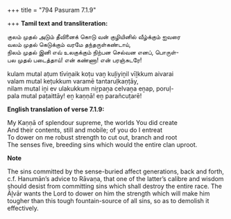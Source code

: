 +++
title = "794 Pasuram 7.1.9"

+++
**Tamil text and transliteration:**

குலம் முதல் அடும் தீவினைக் கொடு வன் குழியினில் வீழ்க்கும் ஐவரை  
வலம் முதல் கெடுக்கும் வரமே தந்தருள்கண்டாய்,  
நிலம் முதல் இனி எவ் உலகுக்கும் நிற்பன செல்வன எனப், பொருள்-  
பல முதல் படைத்தாய்! என் கண்ணா! என் பரஞ்சுடரே!

kulam mutal aṭum tīviṉaik koṭu vaṉ kuḻiyiṉil vīḻkkum aivarai  
valam mutal keṭukkum varamē tantaruḷkaṇṭāy,  
nilam mutal iṉi ev ulakukkum niṟpaṉa celvaṉa eṉap, poruḷ-  
pala mutal paṭaittāy! eṉ kaṇṇā! eṉ parañcuṭarē!

**English translation of verse 7.1.9:**

My Kaṇṇā of splendour supreme, the worlds You did create  
And their contents, still and mobile; of you do I entreat  
To dower on me robust strength to cut out, branch and root  
The senses five, breeding sins which would the entire clan uproot.

**Note**

The sins committed by the sense-buried affect generations, back and forth, c.f. Hanumān’s advice to Rāvaṇa, that one of the latter’s calibre and wisdom should desist from committing sins which shall destroy the entire race. The Āḻvār wants the Lord to dower on him the strength which will make him tougher than this tough fountain-source of all sins, so as to demolish it effectively.



